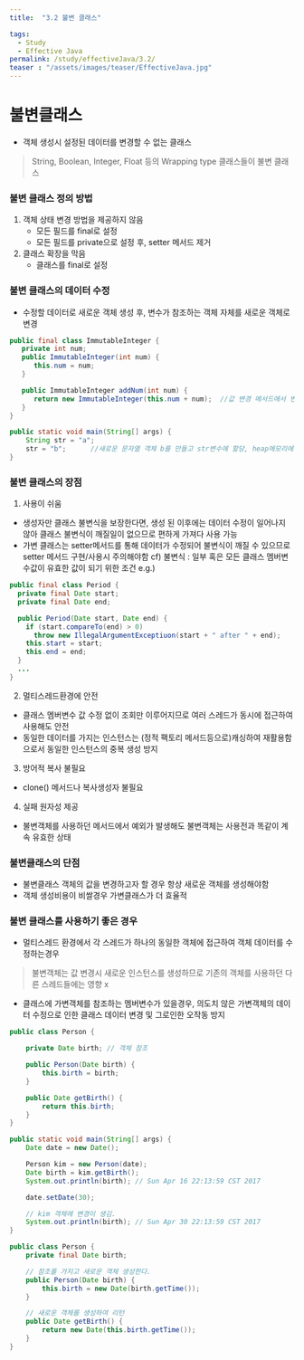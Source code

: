 ```yaml
---
title:  "3.2 불변 클래스"

tags:
  - Study
  - Effective Java
permalink: /study/effectiveJava/3.2/
teaser : "/assets/images/teaser/EffectiveJava.jpg"
---
```

# **불변클래스**
* 객체 생성시 설정된 데이터를 변경할 수 없는 클래스
> String, Boolean, Integer, Float 등의 Wrapping type 클래스들이 불변 클래스

### 불변 클래스 정의 방법
1. 객체 상태 변경 방법을 제공하지 않음
   * 모든 필드를 final로 설정
   * 모든 필드를 private으로 설정 후, setter 메서드 제거
2. 클래스 확장을 막음
   * 클래스를 final로 설정

### 불변 클래스의 데이터 수정
* 수정할 데이터로 새로운 객체 생성 후, 변수가 참조하는 객체 자체를 새로운 객체로 변경
```java
public final class ImmutableInteger {
   private int num;
   public ImmutableInteger(int num) {
      this.num = num;
   }

   public ImmutableInteger addNum(int num) {
      return new ImmutableInteger(this.num + num);	//값 변경 메서드에서 변경할 값으로 새로운 객체 생성하여 return > 기존 객체의 값은 변경되지 않음
   }
}

public static void main(String[] args) {
	String str = "a";
	str = "b";		//새로운 문자열 객체 b를 만들고 str변수에 할당, heap메모리에 저장되어있던 a 문자열 객체는 gc 대상이 되어 삭제
}
```
### 불변 클래스의 장점
1. 사용이 쉬움
* 생성자만 클래스 불변식을 보장한다면, 생성 된 이후에는 데이터 수정이 일어나지 않아 클래스 불변식이 깨질일이 없으므로 편하게 가져다 사용 가능
* 가변 클래스는 setter메서드를 통해 데이터가 수정되어 불변식이 깨질 수 있으므로 setter 메서드 구현/사용시 주의해야함
cf) 불변식 : 일부 혹은 모든 클래스 멤버변수값이 유효한 값이 되기 위한 조건
e.g.)
```java
public final class Period {
  private final Date start;
  private final Date end;

  public Period(Date start, Date end) {
    if (start.compareTo(end) > 0)
      throw new IllegalArgumentExceptiuon(start + " after " + end);
    this.start = start;
    this.end = end;
  }
  ...
}
```
2. 멀티스레드환경에 안전
* 클래스 멤버변수 값 수정 없이 조회만 이루어지므로 여러 스레드가 동시에 접근하여 사용해도 안전
* 동일한 데이터를 가지는 인스턴스는 (정적 팩토리 메서드등으로)캐싱하여 재활용함으로서 동일한 인스턴스의 중복 생성 방지
3. 방어적 복사 불필요
* clone() 메서드나 복사생성자 불필요
4. 실패 원자성 제공
* 불변객체를 사용하던 메서드에서 예외가 발생해도 불변객체는 사용전과 똑같이 계속 유효한 상태

### 불변클래스의 단점
* 불변클래스 객체의 값을 변경하고자 할 경우 항상 새로운 객체를 생성해야함
* 객체 생성비용이 비쌀경우 가변클래스가 더 효율적

### 불변 클래스를 사용하기 좋은 경우
* 멀티스레드 환경에서 각 스레드가 하나의 동일한 객체에 접근하여 객체 데이터를 수정하는경우
> 불변객체는 값 변경시 새로운 인스턴스를 생성하므로 기존의 객체를 사용하던 다른 스레드들에는 영향 x
* 클래스에 가변객체를 참조하는 멤버변수가 있을경우, 의도치 않은 가변객체의 데이터 수정으로 인한 클래스 데이터 변경 및 그로인한 오작동 방지
```java
public class Person {

    private Date birth; // 객체 참조

    public Person(Date birth) {
        this.birth = birth;
    }

    public Date getBirth() {
        return this.birth;
    }
}

public static void main(String[] args) {
    Date date = new Date();

    Person kim = new Person(date);
    Date birth = kim.getBirth();
    System.out.println(birth); // Sun Apr 16 22:13:59 CST 2017

	date.setDate(30);

	// kim 객체에 변경이 생김.
    System.out.println(birth); // Sun Apr 30 22:13:59 CST 2017
}

public class Person {
    private final Date birth;

    // 참조를 가지고 새로운 객체 생성한다.
    public Person(Date birth) {
        this.birth = new Date(birth.getTime());
    }

    // 새로운 객체를 생성하여 리턴
    public Date getBirth() {
        return new Date(this.birth.getTime());
    }
}
```